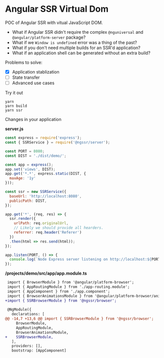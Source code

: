 # Angular SSR Virtual Dom

POC of Angular SSR with vitual JavaScript DOM.

- What if Angular SSR didn't require the complex `@nguniversal` and `@angular/platform-server` package?
- What if we `Window is undefined` error was a thing of the past?
- What if you don't need multiple builds for an SSR'd application?
- What if an application shell can be generated without an extra build?

Problems to solve:

- [x] Application stablization
- [ ] State transfer
- [ ] Advanced use cases

Try it out
```
yarn
yarn build
yarn ssr
```

Changes in your application

**server.js**
```js
const express = require('express');
const { SSRService } = require('@ngssr/server');

const PORT = 8080;
const DIST = './dist/demo/';

const app = express();
app.set('views', DIST);
app.get('*.*', express.static(DIST, {
  maxAge: '1y'
}));

const ssr = new SSRService({
  baseUrl: 'http://localhost:8080',
  publicPath: DIST,
});

app.get('*', (req, res) => {
  ssr.render({
    urlPath: req.originalUrl,
    // Likely we should provide all hearders.
    referrer: req.header('Referer')
  })
  .then(html => res.send(html));
});

app.listen(PORT, () => {
  console.log(`Node Express server listening on http://localhost:${PORT}`);
});
```

**/projects/demo/src/app/app.module.ts**
```diff
 import { BrowserModule } from '@angular/platform-browser';
 import { AppRoutingModule } from './app-routing.module';
 import { AppComponent } from './app.component';
 import { BrowserAnimationsModule } from '@angular/platform-browser/animations';
+import { SSRBrowserModule } from '@ngssr/browser';
 
 @NgModule({
   declarations: [
@@ -14,7 +13,6 @@ import { SSRBrowserModule } from '@ngssr/browser';
     BrowserModule,
     AppRoutingModule,
     BrowserAnimationsModule,
+    SSRBrowserModule,
   ],
   providers: [],
   bootstrap: [AppComponent]
```

